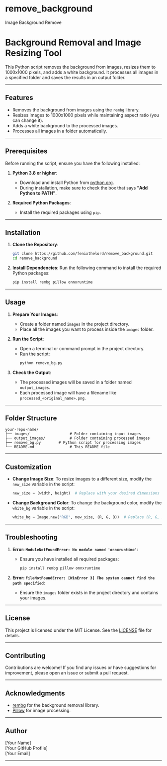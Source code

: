 # remove_background
Image Background Remove


# Background Removal and Image Resizing Tool

This Python script removes the background from images, resizes them to 1000x1000 pixels, and adds a white background. It processes all images in a specified folder and saves the results in an output folder.

---

## Features
- Removes the background from images using the `rembg` library.
- Resizes images to 1000x1000 pixels while maintaining aspect ratio (you can change it).
- Adds a white background to the processed images.
- Processes all images in a folder automatically.

---

## Prerequisites

Before running the script, ensure you have the following installed:

1. **Python 3.8 or higher**:
   - Download and install Python from [python.org](https://www.python.org/).
   - During installation, make sure to check the box that says **"Add Python to PATH"**.

2. **Required Python Packages**:
   - Install the required packages using `pip`.

---

## Installation

1. **Clone the Repository**:
   ```bash
   git clone https://github.com/fenixthelord/remove_background.git
   cd remove_background
   ```

2. **Install Dependencies**:
   Run the following command to install the required Python packages:
   ```bash
   pip install rembg pillow onnxruntime
   ```

---

## Usage

1. **Prepare Your Images**:
   - Create a folder named `images` in the project directory.
   - Place all the images you want to process inside the `images` folder.

2. **Run the Script**:
   - Open a terminal or command prompt in the project directory.
   - Run the script:
     ```bash
     python remove_bg.py
     ```

3. **Check the Output**:
   - The processed images will be saved in a folder named `output_images`.
   - Each processed image will have a filename like `processed_<original_name>.png`.

---

## Folder Structure

```
your-repo-name/
├── images/                  # Folder containing input images
├── output_images/           # Folder containing processed images
├── remove_bg.py        # Python script for processing images
└── README.md                # This README file
```

---

## Customization

- **Change Image Size**:
  To resize images to a different size, modify the `new_size` variable in the script:
  ```python
  new_size = (width, height)  # Replace with your desired dimensions
  ```

- **Change Background Color**:
  To change the background color, modify the `white_bg` variable in the script:
  ```python
  white_bg = Image.new("RGB", new_size, (R, G, B))  # Replace (R, G, B) with your desired color
  ```

---

## Troubleshooting

1. **Error: `ModuleNotFoundError: No module named 'onnxruntime'`**:
   - Ensure you have installed all required packages:
     ```bash
     pip install rembg pillow onnxruntime
     ```

2. **Error: `FileNotFoundError: [WinError 3] The system cannot find the path specified`**:
   - Ensure the `images` folder exists in the project directory and contains your images.

---

## License

This project is licensed under the MIT License. See the [LICENSE](LICENSE) file for details.

---

## Contributing

Contributions are welcome! If you find any issues or have suggestions for improvement, please open an issue or submit a pull request.

---

## Acknowledgments

- [rembg](https://github.com/danielgatis/rembg) for the background removal library.
- [Pillow](https://pillow.readthedocs.io/) for image processing.

---

## Author

[Your Name]  
[Your GitHub Profile]  
[Your Email]

---
